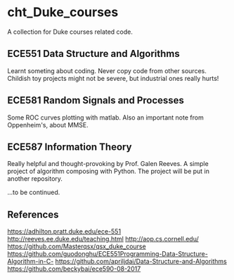 # cht_Duke_courses
A collection for Duke courses related code.

## ECE551 Data Structure and Algorithms
Learnt someting about coding. Never copy code from other sources. Childish toy projects might not be severe, but industrial ones really hurts!

## ECE581 Random Signals and Processes
Some ROC curves plotting with matlab. Also an important note from Oppenheim's, about MMSE.

## ECE587 Information Theory
Really helpful and thought-provoking by Prof. Galen Reeves.
A simple project of algorithm composing with Python. The project will be put in another repository.

...to be continued.

## References
https://adhilton.pratt.duke.edu/ece-551
http://reeves.ee.duke.edu/teaching.html
http://aop.cs.cornell.edu/
https://github.com/Masterqsx/qsx_duke_course
https://github.com/guodonghu/ECE551Programming-Data-Structure-Algorithm-in-C-
https://github.com/apriljdai/Data-Structure-and-Algorithms
https://github.com/beckybai/ece590-08-2017
